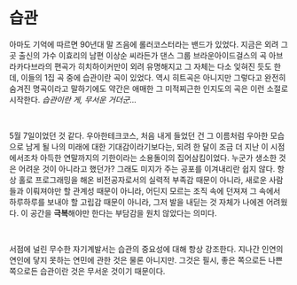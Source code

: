 # 습관

  아마도 기억에 따르면 90년대 말 즈음에 롤러코스터라는 밴드가 있었다. 지금은 외려 그곳 출신의 가수 이효리의 남편 이상순 씨라든가 댄스 그룹 브라운아이드걸스의 곡 아브라카다브라의 편곡가 히치하이커만이 외려 유명해지고 그 자체는 다소 잊혀진 듯도 한데, 이들의 1집 곡 중에 습관이란 곡이 있었다. 역시 히트곡은 아니지만 그렇다고 완전히 숨겨진 명곡이라고 말하기에도 약간은 애매한 그 미적찌근한 인지도의 곡은 이런 소절로 시작한다. _습관이란 게, 무서운 거더군_...

<br>

  5월 7일이었던 것 같다. 우아한테크코스, 처음 내게 들었던 건 그 이름처럼 우아한 모습으로 남게 될 나의 미래에 대한 기대감이라기보다는, 되려 한 달이 조금 더 지난 이 시점에서조차 아득한 연말까지의 기한이라는 소용돌이의 집어삼킴이었다. 누군가 생소한 것은 어려운 것이 아니라고 했던가? 그래도 미지가 주는 공포를 이겨내리란 쉽지 않다. 항상 홀로 프로그래밍을 해온 비전공자로서의 실력적 부족감 때문이 아니라, 새로운 사람들과 이뤄져야만 할 관계성 때문이 아니라, 어딘지 모르는 조직 속에 던져져 그 속에서 하루하루를 보내야 할 고립감 때문이 아니라, 그저 발을 내딛는 것 자체가 나에겐 어려웠다. 이 공간을 **극복**해야만 한다는 부담감을 원치 않았다는 의미다.

<br>

서점에 널린 무수한 자기계발서는 습관의 중요성에 대해 항상 강조한다. 지나간 인연의 연인에 닿지 못하는 연민에 관한 것은 물론 아니지만. 그것은 필시, 좋은 쪽으로든 나쁜 쪽으로든 습관이란 것은 무서운 것이기 때문이다. 